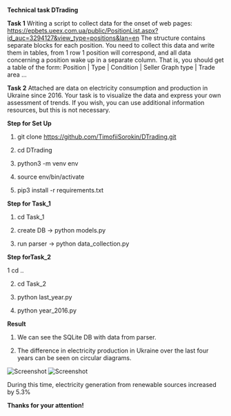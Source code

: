 <b>Technical task DTrading</b>

<b>Task 1</b> Writing a script to collect data for the onset of web pages: https://epbets.ueex.com.ua/public/PositionList.aspx?id_auc=3294127&view_type=positions&lan=en
The structure contains separate blocks for each position. You need to collect this data and write them in tables, from 1 row 1 position will correspond, and all data concerning a position wake up in a separate column. That is, you should get a table of the form:
Position | Type | Condition | Seller Graph type | Trade area ...

<b>Task 2</b> Attached are data on electricity consumption and production in Ukraine since 2016. Your task is to visualize the data and express your own assessment of trends. If you wish, you can use additional information resources, but this is not necessary.

<b>Step for Set Up</b>

 1. git clone https://github.com/TimofiiSorokin/DTrading.git

 2. cd DTrading

 3. python3 -m venv env

 4. source env/bin/activate

 5. pip3 install -r requirements.txt

<b>Step for Task_1</b>

 1. cd Task_1

 2. create DB -> python models.py
 
 3. run parser -> python data_collection.py
 
 <b>Step forTask_2</b>
 
 1 cd ..
 
 2. cd Task_2
 
 3. python last_year.py
 
 4. python year_2016.py

<b>Result</b>

1. We can see the SQLite DB with data from parser.

2. The difference in electricity production in Ukraine over the last four years can be seen on circular diagrams. 

![Screenshot](myplot_2016.png)
![Screenshot](myplot_2020.png)

During this time, electricity generation from renewable sources increased by 5.3%

<b>Thanks for your attention!</b>

